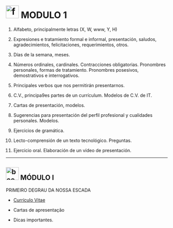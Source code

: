 # <img width="40" height="40" src="https://img.icons8.com/nolan/40/form.png" alt="form"/> MODULO 1

1. Alfabeto, principalmente letras (X, W, www, Y, H)

2. Expresiones e tratamiento formal e informal, presentación, saludos, agradecimientos, felicitaciones, requerimientos, otros.

3.  Días de la semana, meses.

4. Números ordinales, cardinales. Contracciones obligatorias. Pronombres personales, formas de tratamiento. Pronombres 
posesivos, demostrativos e interrogativos.

5. Principales verbos que nos permitirán presentarnos.

6. C.V., principa9es partes de un currículum. Modelos de C.V. de IT.

7. Cartas de presentación, modelos.

8. Sugerencias para presentación del perfil profesional y cualidades 
personales. Modelos.


9. Ejercicios de gramática.

10. Lecto-comprensión de un texto tecnológico. Preguntas.

11.  Ejercicio oral. Elaboración de un vídeo de presentación.

---


## <img width="40" height="40" src="https://img.icons8.com/nolan/40/book.png" alt="book"/> MÓDULO I

PRIMEIRO DEGRAU DA NOSSA ESCADA

- [Currículo Vitae](https://github.com/eugenia1984/trabajaParaBrasil/blob/main/modulo1/curriculo-vitae.md)

- Cartas de apresentação

- Dicas importantes.